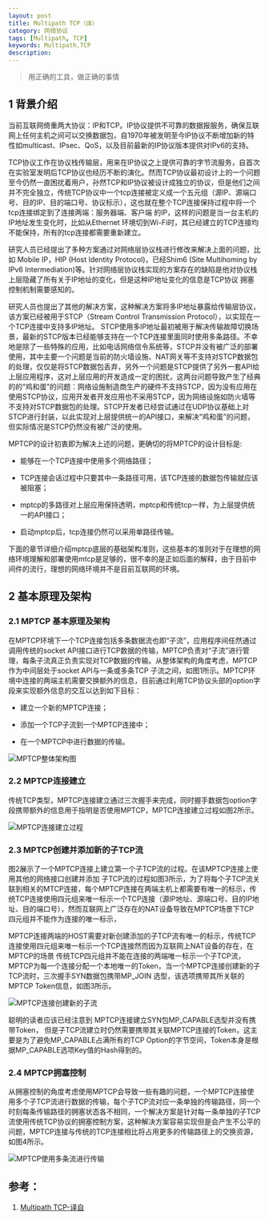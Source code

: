 ```yaml
---
layout: post
title: Multipath TCP（译）
category: 网络协议
tags: [Multipath, TCP]
keywords: Multipath,TCP
description:
---
```


> 用正确的工具，做正确的事情


## 1 背景介绍

当前互联网倚重两大协议：IP和TCP。IP协议提供不可靠的数据报服务，确保互联网上任何主机之间可以交换数据包，自1970年被发明至今IP协议不断增加新的特性如multicast、IPsec、QoS，以及目前最新的IP协议版本提供对IPv6的支持。

TCP协议工作在协议栈传输层，用来在IP协议之上提供可靠的字节流服务，自首次在实验室发明后TCP协议也经历不断的演化。然而TCP协议最初设计上的一个问题至今仍然一直困扰着用户，孙然TCP和IP协议被设计成独立的协议，但是他们之间并不完全独立，传统TCP协议中一个tcp连接被定义成一个五元组（源IP、源端口号、目的IP、目的端口号、协议标示），这也就在整个TCP连接保持过程中将一个tcp连接绑定到了连接两端：服务器端、客户端 的IP，这样的问题是当一台主机的IP地址发生变化时，比如从Ethernet 环境切到Wi-Fi时，其已经建立的TCP连接均不能保持，所有的tcp连接都需要重新建立。

研究人员已经提出了多种方案通过对网络层协议栈进行修改来解决上面的问题，比如 Mobile IP，HIP (Host Identity Protocol)，已经Shim6 (Site Multihoming by IPv6 Intermediation)等。针对网络层协议栈实现的方案存在的缺陷是他对协议栈上层隐藏了所有关于IP地址的变化，但是这种IP地址变化的信息是TCP协议 拥塞控制机制需要感知的。

研究人员也提出了其他的解决方案，这种解决方案将多IP地址暴露给传输层协议，该方案已经被用于STCP（Stream Control Transmission Protocol），以实现在一个TCP连接中支持多IP地址。
STCP使用多IP地址最初被用于解决传输故障切换场景，最新的STCP版本已经能够支持在一个TCP连接里面同时使用多条路径。不幸地是除了一些特殊的应用，比如电话网络信令系统等，STCP并没有被广泛的部署使用，其中主要一个问题是当前的防火墙设施、NAT网关等不支持对STCP数据包的处理，仅仅是将STCP数据包丢弃，另外一个问题是STCP提供了另外一套API给上层应用程序，这对上层应用的开发造成一定的困扰，这两台问题导致产生了经典的的“鸡和蛋”的问题：网络设施制造商生产的硬件不支持STCP，因为没有应用在使用STCP协议，应用开发者开发应用也不采用STCP，因为网络设施如防火墙等不支持对STCP数据包的处理。STCP开发者已经尝试通过在UDP协议基础上对STCP进行封装，以此实现对上层提供统一的API接口，来解决“鸡和蛋”的问题，但实际情况是STCP仍然没有被广泛的使用。

MPTCP的设计初衷即为解决上述的问题，更确切的将MPTCP的设计目标是:

- 能够在一个TCP连接中使用多个网络路径；


- TCP连接会话过程中只要其中一条路径可用，该TCP连接的数据包传输就应该被阻塞；

- mptcp的多路径对上层应用保持透明，mptcp和传统tcp一样，为上层提供统一的API接口；

- 启动mptcp后，tcp连接仍然可以采用单路径传输。

下面的章节详细介绍mptcp底层的基础架构准则，这些基本的准则对于在理想的网络环境理解和部署使用mtcp是足够的，很不幸的是正如后面的解释，由于目前中间件的流行，理想的网络环境并不是目前互联网的环境。

## 2 基本原理及架构

### 2.1 MPTCP 基本原理及架构

在MPTCP环境下一个TCP连接包括多条数据流也即“子流”，应用程序间任然通过调用传统的socket API接口进行TCP数据的传输，MPTCP负责对“子流”进行管理，每条子流真正负责实现对TCP数据的传输。从整体架构的角度考虑，MPTCP作为中间层处于socket API与一条或多条TCP 子流之间，如图1所示。MPTCP环境中连接的两端主机需要交换额外的信息，目前通过利用TCP协议头部的option字段来实现额外信息的交互以达到如下目标：

- 建立一个新的MPTCP连接；

- 添加一个TCP子流到一个MPTCP连接中；

- 在一个MPTCP中进行数据的传输。

![MPTCP整体架构图](http://7u2rbh.com1.z0.glb.clouddn.com/paasch1.png)

### 2.2 MPTCP连接建立

传统TCP类型，MPTCP连接建立通过三次握手来完成，同时握手数据包option字段携带额外的信息用于指明是否使用MPTCP，MPTCP连接建立过程如图2所示。

![MPTCP连接建立过程](http://7u2rbh.com1.z0.glb.clouddn.com/paasch2.png)

### 2.3 MPTCP创建并添加新的子TCP流

图2展示了一个MPTCP连接上建立第一个子TCP流的过程。在该MPTCP连接上使用其他的网络接口创建并添加 子TCP流的过程如图3所示，为了将每个子TCP流关联到相关的MTCP连接，每个MPTCP连接在两端主机上都需要有唯一的标示，传统TCP连接使用四元组来唯一标示一个TCP连接（源IP地址、源端口号、目的IP地址、目的端口号），然而互联网上广泛存在的NAT设备导致在MPTCP场景下TCP四元组并不能作为连接的唯一标示，

MPTCP连接两端的HOST需要对新创建添加的子TCP流有唯一的标示，传统TCP连接使用四元组来唯一标示一个TCP连接然而因为互联网上NAT设备的存在，在MPTCP的场景 传统TCP四元组并不能在连接的两端唯一标示一个子TCP流，MPTCP为每一个连接分配一个本地唯一的Token，当一个MPTCP连接创建新的子TCP流时，三次握手SYN数据包携带MP_JOIN 选型，该选项携带其所关联的MPTCP Token信息，如图3所示。

![MPTCP连接创建新的子流](http://7u2rbh.com1.z0.glb.clouddn.com/paasch3.png)

聪明的读者应该已经注意到 MPTCP连接建立SYN包MP\_CAPABLE选型并没有携带Token， 但是子TCP流建立时仍然需要携带其关联MPTCP连接的Token，这主要是为了避免MP_CAPABLE占满所有的TCP Option的字节空间，Token本身是根据MP\_CAPABLE选项Key值的Hash得到的。

### 2.4 MPTCP拥塞控制

从拥塞控制的角度考虑使用MPTCP会导致一些有趣的问题，一个MPTCP连接使用多个子TCP流进行数据的传输，每个子TCP流对应一条单独的传输路径，同一个时刻每条传输路径的拥塞状态各不相同，一个解决方案是针对每一条单独的子TCP流使用传统TCP协议的拥塞控制方案，这种解决方案容易实现但是会产生不公平的问题，MPTCP连接与传统的TCP连接相比将占用更多的传输路径上的交换资源，如图4所示。

![MPTCP使用多条流进行传输](http://7u2rbh.com1.z0.glb.clouddn.com/paasch4.png)


## 参考：　

1. [Multipath TCP-译自](http://queue.acm.org/detail.cfm?id=2591369)
